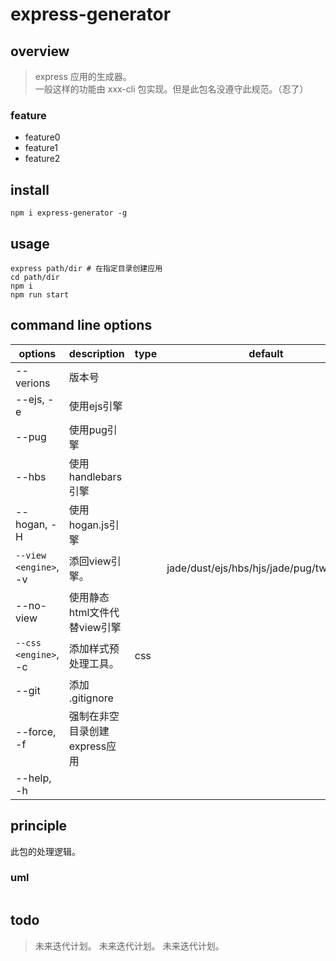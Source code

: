 # express-generator

## overview

> express 应用的生成器。  
> 一般这样的功能由 xxx-cli 包实现。但是此包名没遵守此规范。（忍了）

### feature

- feature0
- feature1
- feature2

## install

`npm i express-generator -g`

## usage

```shell
express path/dir # 在指定目录创建应用
cd path/dir
npm i
npm run start
```

## command line options

<!-- prettier-ignore-start -->
|options|description|type|default|enum|demo|||
|-|-|-|-|-|-|-|-|
|--verions|版本号|||||||
|--ejs, -e|使用ejs引擎|||||||
|--pug|使用pug引擎|||||||
|--hbs|使用handlebars引擎|||||||
|--hogan, -H|使用hogan.js引擎|||||||
|`--view <engine>`, -v|添回view引擎。||jade/dust/ejs/hbs/hjs/jade/pug/twig/vash)||||
|--no-view|使用静态html文件代替view引擎|||||||
|`--css <engine>`, -c|添加样式预处理工具。|css||less/stylus/compass/sass||||
|--git|添加 .gitignore|||||||
|--force, -f|强制在非空目录创建express应用|||||||
|--help, -h||||||||
<!-- prettier-ignore-end -->

## principle

此包的处理逻辑。

### uml

```

```

## todo

> 未来迭代计划。
> 未来迭代计划。
> 未来迭代计划。
